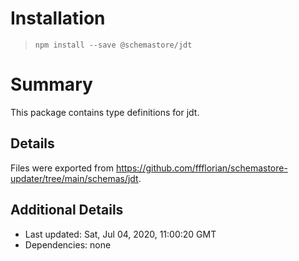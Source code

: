 # Installation
> `npm install --save @schemastore/jdt`

# Summary
This package contains type definitions for jdt.

## Details
Files were exported from https://github.com/ffflorian/schemastore-updater/tree/main/schemas/jdt.

## Additional Details
* Last updated: Sat, Jul 04, 2020, 11:00:20 GMT
* Dependencies: none
